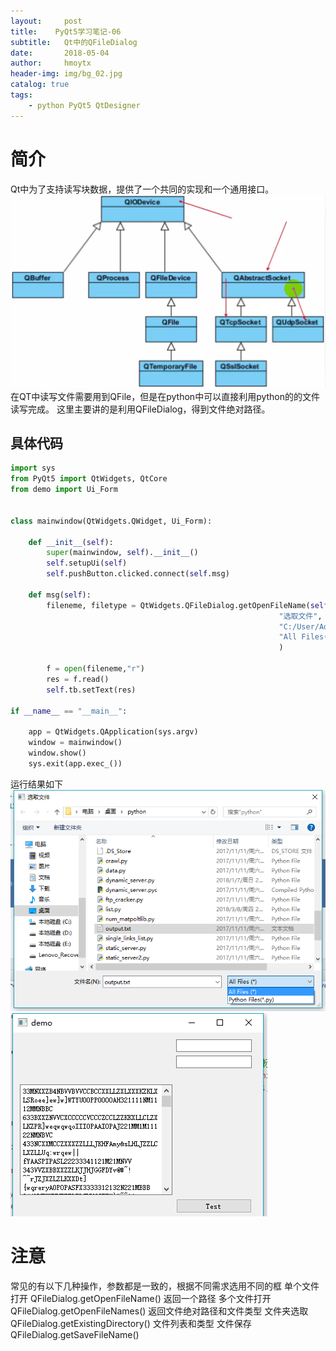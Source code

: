 ```yaml
---
layout:     post
title:    PyQt5学习笔记-06
subtitle:   Qt中的QFileDialog
date:       2018-05-04
author:     hmoytx
header-img: img/bg_02.jpg
catalog: true
tags:
    - python PyQt5 QtDesigner
---
```


# 简介
Qt中为了支持读写块数据，提供了一个共同的实现和一个通用接口。
![QTIO](/img/QTIO.png)
在QT中读写文件需要用到QFile，但是在python中可以直接利用python的的文件读写完成。
这里主要讲的是利用QFileDialog，得到文件绝对路径。

## 具体代码
```python
import sys
from PyQt5 import QtWidgets, QtCore
from demo import Ui_Form


class mainwindow(QtWidgets.QWidget, Ui_Form):

    def __init__(self):
        super(mainwindow, self).__init__()
        self.setupUi(self)
        self.pushButton.clicked.connect(self.msg)
    
    def msg(self):
        fileneme, filetype = QtWidgets.QFileDialog.getOpenFileName(self,
                                                            "选取文件",  #标题
                                                            "C:/User/Administrator/Desktop/python", #路径
                                                            "All Files(*);;Python Files(*.py)" #文件类型 注意用;;分隔
                                                            )
        
        f = open(fileneme,"r")
        res = f.read()
        self.tb.setText(res)

if __name__ == "__main__":

    app = QtWidgets.QApplication(sys.argv)
    window = mainwindow()
    window.show()
    sys.exit(app.exec_())

```
运行结果如下
![result_1](/img/QtFileDialog1.png)
![result_2](/img/QtFileDialog2.png)

# 注意
常见的有以下几种操作，参数都是一致的，根据不同需求选用不同的框
单个文件打开 QFileDialog.getOpenFileName() 返回一个路径
多个文件打开 QFileDialog.getOpenFileNames() 返回文件绝对路径和文件类型
文件夹选取   QFileDialog.getExistingDirectory() 文件列表和类型
文件保存     QFileDialog.getSaveFileName() 
